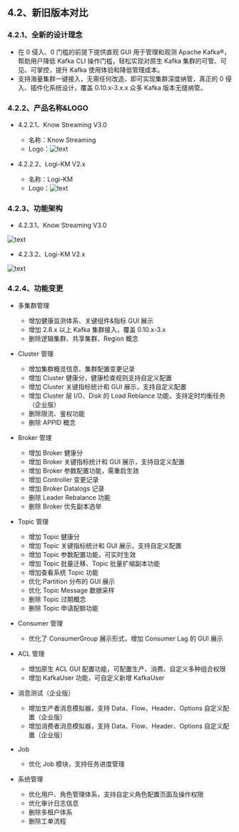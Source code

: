 ## 4.2、新旧版本对比

### 4.2.1、全新的设计理念

- 在 0 侵入、0 门槛的前提下提供直观 GUI 用于管理和观测 Apache Kafka®，帮助用户降低 Kafka CLI 操作门槛，轻松实现对原生 Kafka 集群的可管、可见、可掌控，提升 Kafka 使用体验和降低管理成本。
- 支持海量集群一键接入，无需任何改造，即可实现集群深度纳管，真正的 0 侵入、插件化系统设计，覆盖 0.10.x-3.x.x 众多 Kafka 版本无缝纳管。

### 4.2.2、产品名称&LOGO

- 4.2.2.1、Know Streaming V3.0

  - 名称：Know Streaming
  - Logo：![text](http://img-ys011.didistatic.com/static/dc2img/do1_Y95tuWtZug7kcmAG1JiN)

- 4.2.2.2、Logi-KM V2.x

  - 名称：Logi-KM
  - Logo：![text](http://img-ys011.didistatic.com/static/dc2img/do1_C2DmjkMfqkZFkrMJeYkr)

### 4.2.3、功能架构

- 4.2.3.1、Know Streaming V3.0

![text](http://img-ys011.didistatic.com/static/dc2img/do1_VQD9ke5jewpjCIWamUKV)

- 4.2.3.2、Logi-KM V2.x

![text](http://img-ys011.didistatic.com/static/dc2img/do1_F211q5lVCXQCXQNzWalu)

### 4.2.4、功能变更

- 多集群管理

  - 增加健康监测体系、关键组件&指标 GUI 展示
  - 增加 2.8.x 以上 Kafka 集群接入，覆盖 0.10.x-3.x
  - 删除逻辑集群、共享集群、Region 概念

- Cluster 管理

  - 增加集群概览信息、集群配置变更记录
  - 增加 Cluster 健康分，健康检查规则支持自定义配置
  - 增加 Cluster 关键指标统计和 GUI 展示，支持自定义配置
  - 增加 Cluster 层 I/O、Disk 的 Load Reblance 功能，支持定时均衡任务（企业版）
  - 删除限流、鉴权功能
  - 删除 APPID 概念

- Broker 管理

  - 增加 Broker 健康分
  - 增加 Broker 关键指标统计和 GUI 展示，支持自定义配置
  - 增加 Broker 参数配置功能，需重启生效
  - 增加 Controller 变更记录
  - 增加 Broker Datalogs 记录
  - 删除 Leader Rebalance 功能
  - 删除 Broker 优先副本选举

- Topic 管理

  - 增加 Topic 健康分
  - 增加 Topic 关键指标统计和 GUI 展示，支持自定义配置
  - 增加 Topic 参数配置功能，可实时生效
  - 增加 Topic 批量迁移、Topic 批量扩缩副本功能
  - 增加查看系统 Topic 功能
  - 优化 Partition 分布的 GUI 展示
  - 优化 Topic Message 数据采样
  - 删除 Topic 过期概念
  - 删除 Topic 申请配额功能

- Consumer 管理

  - 优化了 ConsumerGroup 展示形式，增加 Consumer Lag 的 GUI 展示

- ACL 管理

  - 增加原生 ACL GUI 配置功能，可配置生产、消费、自定义多种组合权限
  - 增加 KafkaUser 功能，可自定义新增 KafkaUser

- 消息测试（企业版）

  - 增加生产者消息模拟器，支持 Data、Flow、Header、Options 自定义配置（企业版）
  - 增加消费者消息模拟器，支持 Data、Flow、Header、Options 自定义配置（企业版）

- Job

  - 优化 Job 模块，支持任务进度管理

- 系统管理

  - 优化用户、角色管理体系，支持自定义角色配置页面及操作权限
  - 优化审计日志信息
  - 删除多租户体系
  - 删除工单流程